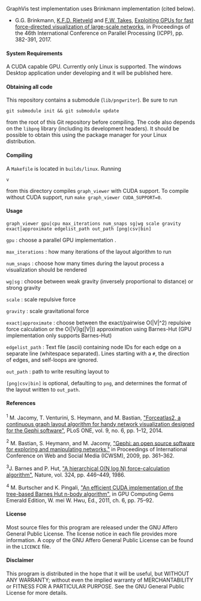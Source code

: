 GraphVis test implementation uses Brinkmann implementation (cited below).

* G.G. Brinkmann, [K.F.D. Rietveld](https://liacs.leidenuniv.nl/~rietveldkfd) and [F.W. Takes](https://liacs.leidenuniv.nl/~takesfw), [Exploiting GPUs for fast force-directed visualization of large-scale networks](https://dx.doi.org/10.1109/ICPP.2017.47), in Proceedings of the 46th International Conference on Parallel Processing (ICPP), pp. 382-391, 2017.


#### System Requirements

A CUDA capable GPU. Currently only Linux is supported.
The windows Desktop application under developing and it will be published here.

#### Obtaining all code
This repository contains a submodule (`lib/pngwriter`). Be sure to run
```
git submodule init && git submodule update
```
from the root of this Git repository before compiling. The code also depends on the `libpng` library (including its development headers). It should be possible to obtain this using the package manager for your Linux distribution.

#### Compiling
A `Makefile` is located in `builds/linux`. Running
```
v
```
from this directory compiles `graph_viewer` with CUDA support.
To compile without CUDA support, run `make graph_viewer CUDA_SUPPORT=0`.

#### Usage
`graph_viewer gpu|cpu max_iterations num_snaps sg|wg scale gravity exact|approximate edgelist_path out_path [png|csv|bin]`

`gpu`            : choose a parallel GPU implementation .

`max_iterations`     : how many iterations of the layout algorithm to run

`num_snaps`          : choose how many times during the layout process a visualization should be rendered

`wg|sg`              : choose between weak gravity (inversely proportional to distance) or
                     strong gravity

`scale`              : scale repulsive force

`gravity`            : scale gravitational force

`exact|approximate`  : choose between the exact/pairwise O(|V|^2) repulsive force calculation or the O(|V|lg(|V|))
                     approximation using Barnes-Hut (GPU implementation only supports Barnes-Hut)

`edgelist_path`      : Text file (ascii) containing node IDs for each edge on a separate line (whitespace separated).
                       Lines starting with a `#`, the direction of edges, and self-loops are ignored.

`out_path`           : path to write resulting layout to

`[png|csv|bin]` is optional, defaulting to `png`, and determines the format of the layout written to `out_path`.

#### References
<a name="jacomy14"><sup>1</sup></a> M. Jacomy, T. Venturini, S. Heymann, and M. Bastian, ["Forceatlas2, a continuous graph layout algorithm for handy network visualization designed for the Gephi software"](http://journals.plos.org/plosone/article?id=10.1371/journal.pone.0098679), PLoS ONE, vol. 9, no. 6, pp. 1–12, 2014.

<a name="bastian09"><sup>2</sup></a> M. Bastian, S. Heymann, and M. Jacomy, ["Gephi: an open source software for exploring and manipulating networks."](https://aaai.org/ocs/index.php/ICWSM/09/paper/view/154) in Proceedings of International Conference on Web and Social Media (ICWSM), 2009, pp. 361–362.

<a name="barnes86"><sup>3</sup></a>J. Barnes and P. Hut, ["A hierarchical O(N log N) force-calculation algorithm"](https://www.nature.com/nature/journal/v324/n6096/abs/324446a0.html), Nature, vol. 324, pp. 446–449, 1986.

<a name="burtscher11"><sup>4</sup></a> M. Burtscher and K. Pingali, ["An efficient CUDA implementation of the tree-based Barnes Hut n-body algorithm"](https://www.sciencedirect.com/science/article/pii/B9780123849885000061), in GPU Computing Gems Emerald Edition, W. mei W. Hwu, Ed., 2011, ch. 6, pp. 75–92.

#### License
Most source files for this program are released under the GNU Affero General Public License. The license notice in each file provides more information. A copy of the GNU Affero General Public License can be found in the `LICENCE` file.

#### Disclaimer
This program is distributed in the hope that it will be useful, but WITHOUT ANY WARRANTY; without even the implied warranty of MERCHANTABILITY or FITNESS FOR A PARTICULAR PURPOSE.  See the GNU General Public License for more details.
